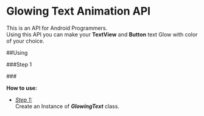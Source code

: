 # Glowing Text Animation API

<p>This is an API for Android Programmers.<br /> 
Using this API you can make your <b>TextView</b> and <b>Button</b> text Glow with color of your choice.
</p>


##Using

###Step 1

###<p><b>How to use:</b></p>
* <u><i>Step 1:</i></u> <br />
  Create an Instance of <b><i>GlowingText</i></b> class.
